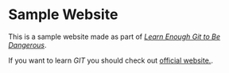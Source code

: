 # Sample Website

This is a sample website made as part of [*Learn Enough Git to Be Dangerous*](https://www.learnenough.com/git-tutorial).

If you want to learn *GIT* you should check out [official website.](https://git-scm.com/).